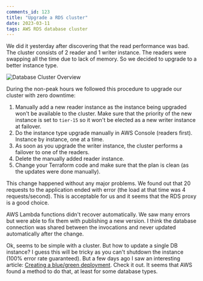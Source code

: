 ```yaml
---
comments_id: 123
title: "Upgrade a RDS cluster"
date: 2023-03-11
tags: AWS RDS database cluster
---
```

We did it yesterday after discovering that the read performance was bad. The cluster consists of 2 reader and 1
writer instance. The readers were swapping all the time due to lack of memory. So we decided to upgrade to a better
instance type.

![Database Cluster Overview](/assets/posts/20230311_RDS_Management_Console.png)

During the non-peak hours we followed this procedure to upgrade our cluster with zero downtime:

1. Manually add a new reader instance as the instance being upgraded won't be available to the cluster. Make sure
   that the priority of the new instance is set to `tier-15` so it won't be elected as a new writer instance
   at failover.
2. Do the instance type upgrade manually in AWS Console (readers first). Instance by instance, one at a time.
3. As soon as you upgrade the writer instance, the cluster performs a failover to one of the readers.
4. Delete the manually added reader instance.
5. Change your Terraform code and make sure that the plan is clean (as the updates were done manually).

This change happened without any major problems. We found out that 20 requests to the application ended with error
(the load at that time was 4 requests/second). This is acceptable for us and it seems that the RDS proxy is a good
choice.

AWS Lambda functions didn't recover automatically. We saw many errors but were able to fix them with publishing a
new version. I think the database connection was shared between the invocations and never updated automatically
after the change.

Ok, seems to be simple with a cluster. But how to update a single DB instance? I guess this will be tricky as you
can't shutdown the instance (100% error rate guaranteed). But a few days ago I saw an interesting article:
[Creating a blue/green deployment](https://docs.aws.amazon.com/AmazonRDS/latest/UserGuide/blue-green-deployments.html).
Check it out. It seems that AWS found a method to do that, at least for some database types.
